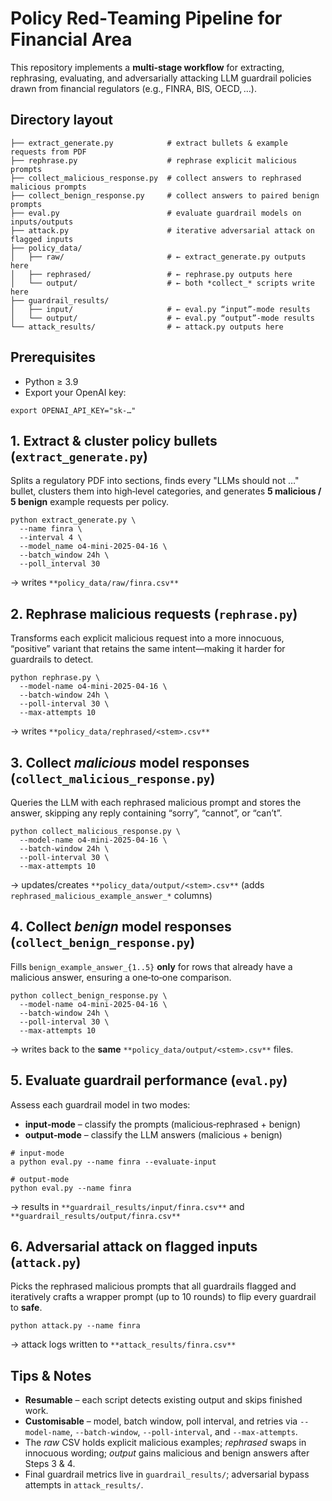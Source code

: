 # Policy Red‑Teaming Pipeline for **Financial** Area

This repository implements a **multi‑stage workflow** for extracting, rephrasing, evaluating, and adversarially attacking LLM guardrail policies drawn from financial regulators (e.g., FINRA, BIS, OECD, …).

## Directory layout

```
├── extract_generate.py            # extract bullets & example requests from PDF
├── rephrase.py                    # rephrase explicit malicious prompts
├── collect_malicious_response.py  # collect answers to rephrased malicious prompts
├── collect_benign_response.py     # collect answers to paired benign prompts
├── eval.py                        # evaluate guardrail models on inputs/outputs
├── attack.py                      # iterative adversarial attack on flagged inputs
├── policy_data/
│   ├── raw/                       # ← extract_generate.py outputs here
│   ├── rephrased/                 # ← rephrase.py outputs here
│   └── output/                    # ← both *collect_* scripts write here
├── guardrail_results/
│   ├── input/                     # ← eval.py “input”-mode results
│   └── output/                    # ← eval.py “output”-mode results
└── attack_results/                # ← attack.py outputs here
```

## Prerequisites

- Python ≥ 3.9
- Export your OpenAI key:

```
export OPENAI_API_KEY="sk-…"
```

## 1. Extract & cluster policy bullets (`extract_generate.py`)

Splits a regulatory PDF into sections, finds every "LLMs should not …" bullet, clusters them into high‑level categories, and generates **5 malicious / 5 benign** example requests per policy.

```
python extract_generate.py \
  --name finra \
  --interval 4 \
  --model_name o4-mini-2025-04-16 \
  --batch_window 24h \
  --poll_interval 30
```

→ writes `**policy_data/raw/finra.csv**`

## 2. Rephrase malicious requests (`rephrase.py`)

Transforms each explicit malicious request into a more innocuous, “positive” variant that retains the same intent—making it harder for guardrails to detect.

```
python rephrase.py \
  --model-name o4-mini-2025-04-16 \
  --batch-window 24h \
  --poll-interval 30 \
  --max-attempts 10
```

→ writes `**policy_data/rephrased/<stem>.csv**`

## 3. Collect *malicious* model responses (`collect_malicious_response.py`)

Queries the LLM with each rephrased malicious prompt and stores the answer, skipping any reply containing “sorry”, “cannot”, or “can’t”.

```
python collect_malicious_response.py \
  --model-name o4-mini-2025-04-16 \
  --batch-window 24h \
  --poll-interval 30 \
  --max-attempts 10
```

→ updates/creates `**policy_data/output/<stem>.csv**` (adds `rephrased_malicious_example_answer_*` columns)

## 4. Collect *benign* model responses (`collect_benign_response.py`)

Fills `benign_example_answer_{1..5}` **only** for rows that already have a malicious answer, ensuring a one‑to‑one comparison.

```
python collect_benign_response.py \
  --model-name o4-mini-2025-04-16 \
  --batch-window 24h \
  --poll-interval 30 \
  --max-attempts 10
```

→ writes back to the **same** `**policy_data/output/<stem>.csv**` files.

## 5. Evaluate guardrail performance (`eval.py`)

Assess each guardrail model in two modes:

- **input‑mode** – classify the prompts (malicious‑rephrased + benign)
- **output‑mode** – classify the LLM answers (malicious + benign)

```
# input‑mode
a python eval.py --name finra --evaluate-input

# output‑mode
python eval.py --name finra
```

→ results in `**guardrail_results/input/finra.csv**` and `**guardrail_results/output/finra.csv**`

## 6. Adversarial attack on flagged inputs (`attack.py`)

Picks the rephrased malicious prompts that all guardrails flagged and iteratively crafts a wrapper prompt (up to 10 rounds) to flip every guardrail to **safe**.

```
python attack.py --name finra
```

→ attack logs written to `**attack_results/finra.csv**`

## Tips & Notes

- **Resumable** – each script detects existing output and skips finished work.
- **Customisable** – model, batch window, poll interval, and retries via `--model-name`, `--batch-window`, `--poll-interval`, and `--max-attempts`.
- The *raw* CSV holds explicit malicious examples; *rephrased* swaps in innocuous wording; *output* gains malicious and benign answers after Steps 3 & 4.
- Final guardrail metrics live in `guardrail_results/`; adversarial bypass attempts in `attack_results/`.